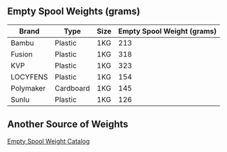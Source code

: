 ## Empty Spool Weights (grams)
| Brand     | Type      | Size | Empty Spool Weight (grams) |
| --------- | --------- | ---- | -------------------------- |
| Bambu     | Plastic   | 1KG  | 213                        |
| Fusion    | Plastic   | 1KG  | 318                        |
| KVP       | Plastic   | 1KG  | 323                        |
| LOCYFENS  | Plastic   | 1KG  | 154                        |
| Polymaker | Cardboard | 1KG  | 145                        |
| Sunlu     | Plastic   | 1KG  | 126                        |


## Another Source of Weights
[Empty Spool Weight Catalog](https://www.printables.com/model/464663-empty-spool-weight-catalog)
